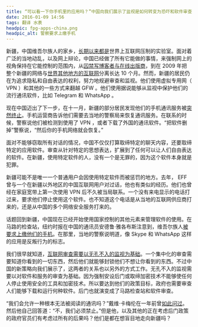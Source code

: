 ```yaml
---
title: “可以看一下你手机里的应用吗？”中国向我们展示了监视是如何转变为恐吓和软件审查的
date: 2016-01-09 14:56
tags: 翻译 水表
headpic: fpg-apps-china.png
headpic_alt: 警察要求上缴手机
---
```


新疆，中国维吾尔族人的家乡，[长期以来都是][1]世界上互联网压制的实验室。面对着广泛的当地动乱，以及网上辩论，中国已经做了所有它能做的事情，来强制网上的视角保持在它能控制的范围内，从[囚禁写博客者与在线出版商][2]，到在 2009 年把整个新疆的网络与[世界其他地方的互联网][3]分离长达 10 个月。然而，新疆的居民仍在为追求隐私和自由表达的权利，努力地规避审查和监视。他们使用虚拟专用网（ VPN ）和其他的一些方式来翻越 GFW 。他们使用据说能够从监视中保护他们的流行通讯软件，比如 Telegram 和 WhatsApp 。

<!--more-->

现在中国迈出了下一步，在十一月，新疆的部分居民发现他们的手机通讯服务被[突然终止][4]。手机运营商告诉他们需要去当地的警察局来恢复通讯服务。在联系的时候，警察说他们被检测到使用了 VPN ，或者下载了外国的通讯软件。“把软件删掉”警察说，“然后你的手机网络就会恢复。”

面对不能够窃取所有对话的情况，中国不仅仅打算取缔特定的聊天内容，还要取缔特定的应用软件。审查从针对特定的思想表达，扩展到了任何可以让人们自由表达的软件。在新疆，使用特定软件的人，没有一个是无罪的，因为这个软件本身就是犯罪。

新疆可能不是唯一一个普通用户会因使用特定软件而被惩罚的地方。去年， EFF 曾与一个在新疆以外地区的中国互联网用户对过话，他也有类似的经历。他们也曾经在家庭宽带上第一次使用 VPN 后不久被当局联系。一个没有来电显示的电话打过来，要求他们停止使用这个软件。也不知道这个电话是从当地的互联网供应商打来的，还是从中国的多个网络安全服务打来的。

话题回到新疆，中国现在已经开始使用国家控制的其他元素来管理软件的使用。在马路的检查站，纽约时报在中国的通讯员安德鲁·雅各布斯注意到，维吾尔族人[被要求上缴他们的手机][5]。在那里，当地的警察说明道，像 Skype 和 WhatsApp 这样的应用是反叛行为的标志。

我们很早就知道，[互联网审查需要以无孔不入的监视为基础][6]。一个集中化的审查需要知道你看到的一切东西，然后他们就能够封锁他们不想让你看到的东西。不过中国的新策略向我们展示了，这两者的关系也以另外的方式工作。无孔不入的监视需要以对软件和服务的审查为基础。因为强制安设后门或取缔加密技术不能够使任何人停止使用安全的工具和加密技术。所以要达到他们的政策目标，政府也需要审查人们能够下载和运行何种软件。后门也就演变成了马路检查站和软件审查。

“我们会允许一种根本无法被阅读的通讯吗？”戴维·卡梅伦在一年前曾[如此问过][7]。然后他自己回答道：“不，我们必须禁止。”但是他，以及其他的正在考虑后门政策的政府官员们有考虑过所有的后果吗？他们是都在想盲目地走向新疆吗？

[1]: http://thediplomat.com/2014/07/how-china-dismantled-the-uyghur-internet/
[2]: http://uhrp.org/press-release/trapped-virtual-cage-chinese-state-repression-uyghurs-online.html
[3]: http://www.economist.com/news/special-report/21574633-turning-entire-internet-nuclear-option-best-not-exercised-thou-shalt-not-kill
[4]: http://www.nytimes.com/2015/11/24/business/international/china-cuts-mobile-service-of-xinjiang-residents-evading-internet-filters.html
[5]: http://www.nytimes.com/2016/01/03/world/asia/xinjiang-seethes-under-chinese-crackdown.html
[6]: http://www.theguardian.com/technology/2012/mar/02/censorship-inseperable-from-surveillance
[7]: http://www.telegraph.co.uk/technology/internet-security/11340621/Spies-should-be-able-to-monitor-all-online-messaging-says-David-Cameron.html
